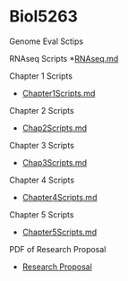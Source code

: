 # Biol5263

Genome Eval Sctips

RNAseq Scripts
*[RNAseq.md](https://github.com/biol726314/Biol5263/blob/main/RNAseq.md)

Chapter 1 Scripts
* [Chapter1Scripts.md](https://github.com/biol726314/Biol5263/blob/main/Chapter1Scripts.md)

Chapter 2 Scripts
* [Chap2Scripts.md](https://github.com/biol726314/Biol5263/blob/main/Chap2Scripts.md)

Chapter 3 Scripts
* [Chap3Scripts.md](https://github.com/biol726314/Biol5263/blob/main/Chap3Scripts.md)

Chapter 4 Scripts
* [Chapter4Scripts.md](https://github.com/biol726314/Biol5263/blob/main/Chap4Scripts.md)

Chapter 5 Scripts
* [Chapter5Scripts.md](https://github.com/biol726314/Biol5263/blob/main/Chap5Scripts.md)

PDF of Research Proposal
* [Research Proposal](https://github.com/biol726314/Biol5263/blob/main/Research%20Proposal%20-%20BIOL%207263.pdf)